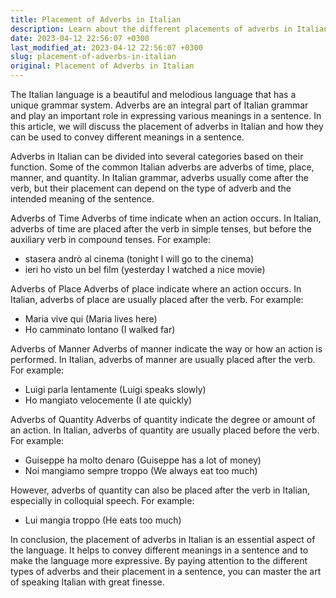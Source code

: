 ```yaml
---
title: Placement of Adverbs in Italian
description: Learn about the different placements of adverbs in Italian language and how they can be used to convey different meanings in a sentence.
date: 2023-04-12 22:56:07 +0300
last_modified_at: 2023-04-12 22:56:07 +0300
slug: placement-of-adverbs-in-italian
original: Placement of Adverbs in Italian
---
```

The Italian language is a beautiful and melodious language that has a unique grammar system. Adverbs are an integral part of Italian grammar and play an important role in expressing various meanings in a sentence. In this article, we will discuss the placement of adverbs in Italian and how they can be used to convey different meanings in a sentence.

Adverbs in Italian can be divided into several categories based on their function. Some of the common Italian adverbs are adverbs of time, place, manner, and quantity. In Italian grammar, adverbs usually come after the verb, but their placement can depend on the type of adverb and the intended meaning of the sentence.

Adverbs of Time
Adverbs of time indicate when an action occurs. In Italian, adverbs of time are placed after the verb in simple tenses, but before the auxiliary verb in compound tenses. For example:

- stasera andrò al cinema (tonight I will go to the cinema)
- ieri ho visto un bel film (yesterday I watched a nice movie)

Adverbs of Place
Adverbs of place indicate where an action occurs. In Italian, adverbs of place are usually placed after the verb. For example:

- Maria vive qui (Maria lives here)
- Ho camminato lontano (I walked far)

Adverbs of Manner
Adverbs of manner indicate the way or how an action is performed. In Italian, adverbs of manner are usually placed after the verb. For example:

- Luigi parla lentamente (Luigi speaks slowly)
- Ho mangiato velocemente (I ate quickly)

Adverbs of Quantity
Adverbs of quantity indicate the degree or amount of an action. In Italian, adverbs of quantity are usually placed before the verb. For example:

- Guiseppe ha molto denaro (Guiseppe has a lot of money)
- Noi mangiamo sempre troppo (We always eat too much)

However, adverbs of quantity can also be placed after the verb in Italian, especially in colloquial speech. For example:

- Lui mangia troppo (He eats too much)

In conclusion, the placement of adverbs in Italian is an essential aspect of the language. It helps to convey different meanings in a sentence and to make the language more expressive. By paying attention to the different types of adverbs and their placement in a sentence, you can master the art of speaking Italian with great finesse.